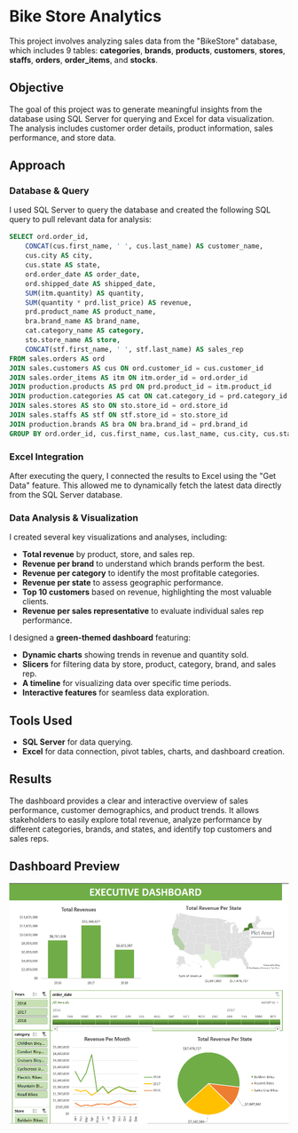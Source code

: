 # Bike Store Analytics

This project involves analyzing sales data from the "BikeStore" database, which includes 9 tables: **categories**, **brands**, **products**, **customers**, **stores**, **staffs**, **orders**, **order_items**, and **stocks**.

## Objective
The goal of this project was to generate meaningful insights from the database using SQL Server for querying and Excel for data visualization. The analysis includes customer order details, product information, sales performance, and store data.

## Approach

### Database & Query
I used SQL Server to query the database and created the following SQL query to pull relevant data for analysis:

```sql
SELECT ord.order_id,
    CONCAT(cus.first_name, ' ', cus.last_name) AS customer_name,
    cus.city AS city,
    cus.state AS state,
    ord.order_date AS order_date,
    ord.shipped_date AS shipped_date,
    SUM(itm.quantity) AS quantity,
    SUM(quantity * prd.list_price) AS revenue,
    prd.product_name AS product_name,
    bra.brand_name AS brand_name,
    cat.category_name AS category,
    sto.store_name AS store,
    CONCAT(stf.first_name, ' ', stf.last_name) AS sales_rep
FROM sales.orders AS ord
JOIN sales.customers AS cus ON ord.customer_id = cus.customer_id
JOIN sales.order_items AS itm ON itm.order_id = ord.order_id
JOIN production.products AS prd ON prd.product_id = itm.product_id
JOIN production.categories AS cat ON cat.category_id = prd.category_id
JOIN sales.stores AS sto ON sto.store_id = ord.store_id
JOIN sales.staffs AS stf ON stf.store_id = sto.store_id
JOIN production.brands AS bra ON bra.brand_id = prd.brand_id
GROUP BY ord.order_id, cus.first_name, cus.last_name, cus.city, cus.state, ord.order_date, ord.shipped_date, prd.product_name, cat.category_name, sto.store_name, stf.first_name, stf.last_name, bra.brand_name;
```

### Excel Integration
After executing the query, I connected the results to Excel using the "Get Data" feature. This allowed me to dynamically fetch the latest data directly from the SQL Server database.

### Data Analysis & Visualization
I created several key visualizations and analyses, including:
- **Total revenue** by product, store, and sales rep.
- **Revenue per brand** to understand which brands perform the best.
- **Revenue per category** to identify the most profitable categories.
- **Revenue per state** to assess geographic performance.
- **Top 10 customers** based on revenue, highlighting the most valuable clients.
- **Revenue per sales representative** to evaluate individual sales rep performance.

I designed a **green-themed dashboard** featuring:
- **Dynamic charts** showing trends in revenue and quantity sold.
- **Slicers** for filtering data by store, product, category, brand, and sales rep.
- **A timeline** for visualizing data over specific time periods.
- **Interactive features** for seamless data exploration.

## Tools Used
- **SQL Server** for data querying.
- **Excel** for data connection, pivot tables, charts, and dashboard creation.

## Results
The dashboard provides a clear and interactive overview of sales performance, customer demographics, and product trends. It allows stakeholders to easily explore total revenue, analyze performance by different categories, brands, and states, and identify top customers and sales reps.

## Dashboard Preview  
![BikeStore-Analytics](./Dashboard_BikeShops.png)
